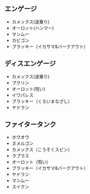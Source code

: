 ## エンゲージ

- カメックス(波乗り)
- オーロット(ハンマー)
- マンムー
- カビゴン
- ブラッキー（イカサマ&バークアウト）

## ディスエンゲージ

- カメックス(波乗り)
- プクリン
- オーロット(呪い)
- イワパレス
- ブラッキー（くろいまなざし）
- ヤドラン

## ファイタータンク

- ホウオウ
- ヌメルゴン
- カメックス（こうそくスピン）
- ラプラス
- オーロット（呪い）
- ブラッキー（イカサマ&バークアウト）
- ヤドラン
- マンムー
- スイクン
